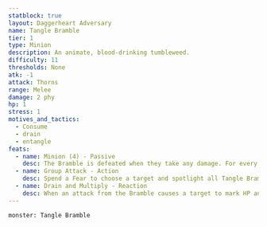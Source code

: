 ```yaml
---
statblock: true
layout: Daggerheart Adversary
name: Tangle Bramble
tier: 1
type: Minion
description: An animate, blood-drinking tumbleweed.
difficulty: 11
thresholds: None
atk: -1
attack: Thorns
range: Melee
damage: 2 phy
hp: 1
stress: 1
motives_and_tactics:
  - Consume
  - drain
  - entangle
feats:
  - name: Minion (4) - Passive
    desc: The Bramble is defeated when they take any damage. For every 4 damage a PC deals to the Tangle Bramble, defeat an additional Minion within range the attack would succeed against.
  - name: Group Attack - Action
    desc: Spend a Fear to choose a target and spotlight all Tangle Brambles within Close range of them. Those Minions move into Melee range of the target and make one shared attack roll. On a success, they deal 2 physical damage each. Combine this damage.
  - name: Drain and Multiply - Reaction
    desc: When an attack from the Bramble causes a target to mark HP and there are three or more Tangle Bramble Minions within Close range, you can combine the Minions into a Tangle Bramble Swarm Horde. The Horde’s HP is equal to the number of Minions combined.
---
```


```statblock
monster: Tangle Bramble
```